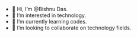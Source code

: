 - 👋 Hi, I’m @Bishnu Das.
- 👀 I’m interested in technology.
- 🌱 I’m currently learning codes.
- 💞️ I’m looking to collaborate on technology fields.


<!---
BishnuX/BishnuX is a ✨ special ✨ repository because its `README.md` (this file) appears on your GitHub profile.
You can click the Preview link to take a look at your changes.
--->
